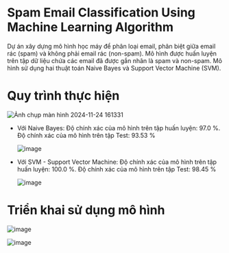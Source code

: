 # Spam Email Classification Using Machine Learning Algorithm
Dự án xây dựng mô hình học máy để phân loại email, phân biệt giữa email rác (spam) và không phải email rác (non-spam). 
Mô hình được huấn luyện trên tập dữ liệu chứa các email đã được gắn nhãn là spam và non-spam. Mô hình sử dụng hai thuật toán Naive Bayes và Support Vector Machine (SVM).
# Quy trình thực hiện
![Ảnh chụp màn hình 2024-11-24 161331](https://github.com/user-attachments/assets/6af97974-e4f8-435f-a6ca-fd317df6fecc)

- Với Naive Bayes:
  Độ chính xác của mô hình trên tập huấn luyện:  97.0 %. Độ chính xác của mô hình trên tập Test:  93.53 %
  
  ![image](https://github.com/user-attachments/assets/55d6791f-1d46-484b-a653-32810fc5d94f)
- Với SVM - Support Vector Machine:
  Độ chính xác của mô hình trên tập huấn luyện:  100.0 %. Độ chính xác của mô hình trên tập Test:  98.45 %
  
  ![image](https://github.com/user-attachments/assets/71e2a098-c769-48ba-b7e7-0f06753f5c29)
 
# Triển khai sử dụng mô hình
![image](https://github.com/user-attachments/assets/2131a5c6-de64-4ffa-ae6d-3723d521ad4d)

![image](https://github.com/user-attachments/assets/926e1caa-3d46-467d-b091-07fa9e608285)
